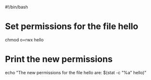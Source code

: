 #!/bin/bash

# Set permissions for the file hello
chmod o=rwx hello

# Print the new permissions
echo "The new permissions for the file hello are: $(stat -c "%a" hello)"

